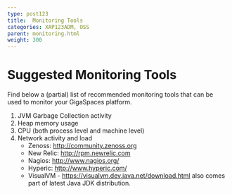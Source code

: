 ```yaml
---
type: post123
title:  Monitoring Tools
categories: XAP123ADM, OSS
parent: monitoring.html
weight: 300
---
```




# Suggested Monitoring Tools

Find below a (partial) list of recommended monitoring tools that can be used to monitor your GigaSpaces platform.

1. JVM Garbage Collection activity
1. Heap memory usage
1. CPU (both process level and machine level)
1. Network activity and load
    - Zenoss: http://community.zenoss.org
    - New Relic: http://rpm.newrelic.com
    - Nagios: http://www.nagios.org/
    - Hyperic: http://www.hyperic.com/
    - VisualVM - https://visualvm.dev.java.net/download.html also comes part of latest Java JDK distribution.
